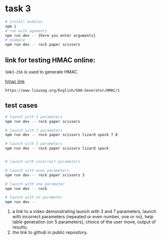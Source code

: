 # task 3

```bash
# install modules
npm i
# run with aguments
npm run dev -- {here you enter arguments}
# example 
npm run dev -- rock paper scissors
```

## link for testing  HMAC online:

`SHA3-256` is used to generate HMAC

[hmac link](https://www.liavaag.org/English/SHA-Generator/HMAC/)

`https://www.liavaag.org/English/SHA-Generator/HMAC/1`


## test cases

```bash
# launch with 3 parameters
npm run dev -- rock paper scissors

# launch with 7 parameters
npm run dev -- rock paper scissors lizard spock 7 8

# launch with 5 parameters
npm run dev -- rock paper scissors lizard spock


# launch with incorrect parameters

# launch with even parameters
npm run dev -- rock paper scissors 3

# launch with one parameter
npm run dev -- rock

# launch with no parameter
npm run dev -- 

```

1) a link to a video demonstrating launch with 3 and 7 parameters, launch with incorrect parameters (repeated or even number, one or no), help table generation (on 5 parameters), choice of the user move, output of results;
2) the link to github in public repository.